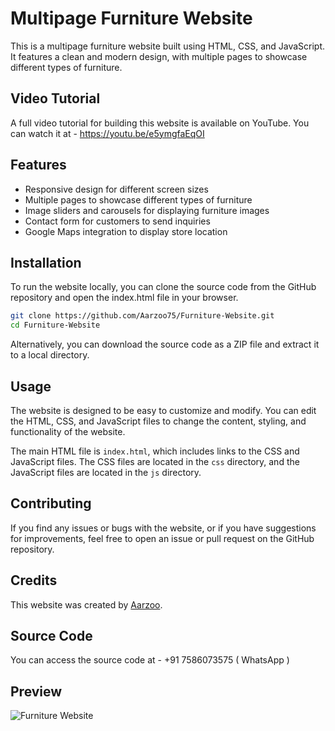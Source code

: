 # Multipage Furniture Website
This is a multipage furniture website built using HTML, CSS, and JavaScript. It features a clean and modern design, with multiple pages to showcase different types of furniture.

## Video Tutorial
A full video tutorial for building this website is available on YouTube. You can watch it at - https://youtu.be/e5ymgfaEqOI

## Features
- Responsive design for different screen sizes
- Multiple pages to showcase different types of furniture
- Image sliders and carousels for displaying furniture images
- Contact form for customers to send inquiries
- Google Maps integration to display store location

## Installation
To run the website locally, you can clone the source code from the GitHub repository and open the index.html file in your browser.

```bash
git clone https://github.com/Aarzoo75/Furniture-Website.git
cd Furniture-Website
```
Alternatively, you can download the source code as a ZIP file and extract it to a local directory.

## Usage
The website is designed to be easy to customize and modify. You can edit the HTML, CSS, and JavaScript files to change the content, styling, and functionality of the website.

The main HTML file is `index.html`, which includes links to the CSS and JavaScript files. The CSS files are located in the `css` directory, and the JavaScript files are located in the `js` directory.

## Contributing
If you find any issues or bugs with the website, or if you have suggestions for improvements, feel free to open an issue or pull request on the GitHub repository.

## Credits
This website was created by [Aarzoo](https://twitter.com/Aarzoo75).


## Source Code
You can access the source code at - +91 7586073575 ( WhatsApp )

## Preview
![Furniture Website](https://user-images.githubusercontent.com/59678435/230295812-1ea040d8-31fc-4a96-a066-8daf32473375.png)
